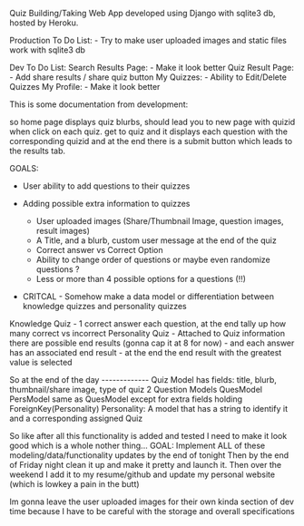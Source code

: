 Quiz Building/Taking Web App developed using Django with sqlite3 db, hosted by Heroku. 

Production To Do List:
    - Try to make user uploaded images and static files work with sqlite3 db

Dev To Do List:
    Search Results Page:
        - Make it look better
    Quiz Result Page:
        - Add share results / share quiz button
    My Quizzes:
        - Ability to Edit/Delete Quizzes
    My Profile:
        - Make it look better
    


This is some documentation from development:

so home page displays quiz blurbs, should lead you to new page with quizid when click on each quiz. 
get to quiz and it displays each question with the corresponding quizid and at the end there is a submit button
which leads to the results tab. 

GOALS:
- User ability to add questions to their quizzes
- Adding possible extra information to quizzes
    - User uploaded images (Share/Thumbnail Image, question images, result images)
    - A Title, and a blurb, custom user message at the end of the quiz
    - Correct answer vs Correct Option
    - Ability to change order of questions or maybe even randomize questions ?
    - Less or more than 4 possible options for a questions (!!)

- CRITCAL - Somehow make a data model or differentiation between knowledge quizzes and personality quizzes

Knowledge Quiz - 1 correct answer each question, at the end tally up how many correct vs incorrect
Personality Quiz - Attached to Quiz information there are possible end results (gonna cap it at 8 for now)
                 - and each answer has an associated end result
                 - at the end the end result with the greatest value is selected


So at the end of the day -------------
Quiz Model has fields: title, blurb, thumbnail/share image, type of quiz
2 Question Models
    QuesModel
    PersModel same as QuesModel except for extra fields holding ForeignKey(Personality)
Personality: A model that has a string to identify it and a corresponding assigned Quiz



So like after all this functionality is added and tested I need to make it look good which is a whole nother thing...
GOAL: Implement ALL of these modeling/data/functionality updates by the end of tonight
Then by the end of Friday night clean it up and make it pretty and launch it.
Then over the weekend I add it to my resume/github and update my personal website (which is lowkey a pain in the butt)

Im gonna leave the user uploaded images for their own kinda section of dev time because I have to be careful with the storage
and overall specifications

    
        

    





